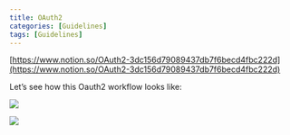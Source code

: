 ```yaml
---
title: OAuth2
categories: [Guidelines]
tags: [Guidelines]
---
```


[https://www.notion.so/OAuth2-3dc156d79089437db7f6becd4fbc222d](https://www.notion.so/OAuth2-3dc156d79089437db7f6becd4fbc222d)


Let’s see how this Oauth2 workflow looks like:


![](https://prod-files-secure.s3.us-west-2.amazonaws.com/9960fb2a-b75e-4bea-a8f9-b00925db1215/3bce41e0-99e8-4ebd-9701-e2bc9cbb79a2/Untitled.png?X-Amz-Algorithm=AWS4-HMAC-SHA256&X-Amz-Content-Sha256=UNSIGNED-PAYLOAD&X-Amz-Credential=ASIAZI2LB4665HOYTNQK%2F20250416%2Fus-west-2%2Fs3%2Faws4_request&X-Amz-Date=20250416T202450Z&X-Amz-Expires=3600&X-Amz-Security-Token=IQoJb3JpZ2luX2VjEMT%2F%2F%2F%2F%2F%2F%2F%2F%2F%2FwEaCXVzLXdlc3QtMiJHMEUCIQDs7O9n8dl536sYj0oYa3dH9acqUAxEQK%2F5WFKobgK6%2FQIgCyEJp27p%2BPHbaefb2Z4k1cf5ya6RzqtI6tL1RtSA%2BL4q%2FwMITRAAGgw2Mzc0MjMxODM4MDUiDHSBdUYh4gvMMri3CSrcA%2BFryHohoIIYeUXBGn0NjiDHJPUgrdJ5lKMHM%2FOFSsuV8SGhuHaCJv9GLVk0r8yCg3%2Ff5wlgPv47v%2BUjF7VqF4dBvE0ugD%2Fj%2FSgqk6VoGnQY1%2BMujjTITWMfINgj3EbcDUS%2FcdqIUVvMO2DexJavGTKFAZaZkIyKwsUvblsJK5ISYWaeje07tLCEH5zzyHRZCfeFo4Ey0lmIVgEOC35ft7PbAi%2BbY8GzdXrPw1Svcv9JZuurEWEAw%2F9pJ%2B4WC0ewIYbPjQ%2BmU2T3FPFlfSIHhU4s7N8gva9boQQqj%2BbtCnMzKiG%2FqOyUXKdBmXQX455u%2BHNpaG63z51A%2F9o%2BYloIcZPrN4JxvF7qHcdKq1NbZDQXGMN8O1m4WWWnHYdkJ%2B1Gk5QcGMEm0waCYaPZFjJtoq6yNmlTkxQEkwK2V0SO6mxhUgAdGTzvlpaXLxlJoh2ojabR8tBhPbhwbh1bbVZkl2NkRYApDLO1acZWrRNjDqFhGTrpzIMaj10KRDnTYlS0F2RjE6JTSDsLEiA1ftsGcCWBUNw94uiT1PFspNHMPduSNAo1y6mTpyAX3mv0KOSTim%2BzW%2B%2FeXeoFypw9WVmZM6jNrQj2J6xLQOBbDG44N5Ju031TOB1T04nHoUseMKeTgMAGOqUBtXLvQc7NNyyB87cLTudaCUmMyvszR%2BcsnMVldsUrbDryaO5bpH28l0RYKlr0dV5RuSoUqCUug3W2j6lIIcZdCR2CQoBFbQKMUfmWS6x79HfmHIkNAbQF%2B0it0cSaDlhlk0w6ATmqIE85ucbjmk6Rq3a1IDsfY5mBhKE9q6E8T0nOk8OMfvaF%2FChL%2BqZR5jvePmxaARrbqMQdm0q2DgSr48ChtqYj&X-Amz-Signature=75931b5f896d21bdffe96d334eb8e79df4cdbed0083de45680727843ab144a1d&X-Amz-SignedHeaders=host&x-id=GetObject)


![](https://prod-files-secure.s3.us-west-2.amazonaws.com/9960fb2a-b75e-4bea-a8f9-b00925db1215/27d32b66-de43-41de-80f7-7edb81d1190f/Untitled.png?X-Amz-Algorithm=AWS4-HMAC-SHA256&X-Amz-Content-Sha256=UNSIGNED-PAYLOAD&X-Amz-Credential=ASIAZI2LB4665HOYTNQK%2F20250416%2Fus-west-2%2Fs3%2Faws4_request&X-Amz-Date=20250416T202450Z&X-Amz-Expires=3600&X-Amz-Security-Token=IQoJb3JpZ2luX2VjEMT%2F%2F%2F%2F%2F%2F%2F%2F%2F%2FwEaCXVzLXdlc3QtMiJHMEUCIQDs7O9n8dl536sYj0oYa3dH9acqUAxEQK%2F5WFKobgK6%2FQIgCyEJp27p%2BPHbaefb2Z4k1cf5ya6RzqtI6tL1RtSA%2BL4q%2FwMITRAAGgw2Mzc0MjMxODM4MDUiDHSBdUYh4gvMMri3CSrcA%2BFryHohoIIYeUXBGn0NjiDHJPUgrdJ5lKMHM%2FOFSsuV8SGhuHaCJv9GLVk0r8yCg3%2Ff5wlgPv47v%2BUjF7VqF4dBvE0ugD%2Fj%2FSgqk6VoGnQY1%2BMujjTITWMfINgj3EbcDUS%2FcdqIUVvMO2DexJavGTKFAZaZkIyKwsUvblsJK5ISYWaeje07tLCEH5zzyHRZCfeFo4Ey0lmIVgEOC35ft7PbAi%2BbY8GzdXrPw1Svcv9JZuurEWEAw%2F9pJ%2B4WC0ewIYbPjQ%2BmU2T3FPFlfSIHhU4s7N8gva9boQQqj%2BbtCnMzKiG%2FqOyUXKdBmXQX455u%2BHNpaG63z51A%2F9o%2BYloIcZPrN4JxvF7qHcdKq1NbZDQXGMN8O1m4WWWnHYdkJ%2B1Gk5QcGMEm0waCYaPZFjJtoq6yNmlTkxQEkwK2V0SO6mxhUgAdGTzvlpaXLxlJoh2ojabR8tBhPbhwbh1bbVZkl2NkRYApDLO1acZWrRNjDqFhGTrpzIMaj10KRDnTYlS0F2RjE6JTSDsLEiA1ftsGcCWBUNw94uiT1PFspNHMPduSNAo1y6mTpyAX3mv0KOSTim%2BzW%2B%2FeXeoFypw9WVmZM6jNrQj2J6xLQOBbDG44N5Ju031TOB1T04nHoUseMKeTgMAGOqUBtXLvQc7NNyyB87cLTudaCUmMyvszR%2BcsnMVldsUrbDryaO5bpH28l0RYKlr0dV5RuSoUqCUug3W2j6lIIcZdCR2CQoBFbQKMUfmWS6x79HfmHIkNAbQF%2B0it0cSaDlhlk0w6ATmqIE85ucbjmk6Rq3a1IDsfY5mBhKE9q6E8T0nOk8OMfvaF%2FChL%2BqZR5jvePmxaARrbqMQdm0q2DgSr48ChtqYj&X-Amz-Signature=5981ae346f1bdce73ed078148b39a952ad23f071b0aab23c56531374faba0a59&X-Amz-SignedHeaders=host&x-id=GetObject)

